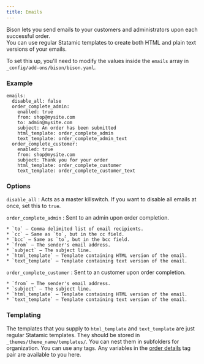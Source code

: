 ```yaml
---
title: Emails
---
```


Bison lets you send emails to your customers and administrators upon each successful order.  
You can use regular Statamic templates to create both HTML and plain text versions of your emails.

To set this up, you'll need to modify the values inside the `emails` array in `_config/add-ons/bison/bison.yaml`.

### Example
~~~
emails:
  disable_all: false
  order_complete_admin:
    enabled: true
    from: shop@mysite.com
    to: admin@mysite.com
    subject: An order has been submitted
    html_template: order_complete_admin
    text_template: order_complete_admin_text
  order_complete_customer:
    enabled: true
    from: shop@mysite.com
    subject: Thank you for your order
    html_template: order_complete_customer
    text_template: order_complete_customer_text
~~~

### Options

`disable_all`
: Acts as a master killswitch. If you want to disable all emails at once, set this to `true`.

`order_complete_admin`
:   Sent to an admin upon order completion.

    * `to` – Comma delimited list of email recipients.
    * `cc` – Same as `to`, but in the cc field.
    * `bcc` – Same as `to`, but in the bcc field.
    * `from` – The sender's email address.
    * `subject` – The subject line.
    * `html_template` – Template containing HTML version of the email.
    * `text_template` – Template containing text version of the email.

`order_complete_customer`
:   Sent to an customer upon order completion.

    * `from` – The sender's email address.
    * `subject` – The subject line.
    * `html_template` – Template containing HTML version of the email.
    * `text_template` – Template containing text version of the email.

### Templating
The templates that you supply to `html_template` and `text_template` are just regular Statamic templates. They should be stored in `_themes/theme_name/templates/`. You can nest them in subfolders for organization. You can use any tags. Any variables in the [order details](/docs/tags/checking-out#order_details) tag pair are available to you here.